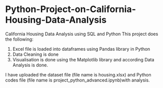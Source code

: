 # Python-Project-on-California-Housing-Data-Analysis
California Housing Data Analysis using SQL and Python
This project does the following:
1. Excel file is loaded into dataframes using Pandas library in Python
2. Data Cleaning is done 
3. Visualisation is done using the Matplotlib library and according Data Analysis is done.

I have uploaded the dataset file (file name is housing.xlsx) and Python codes file (file name is project_python_advanced.ipynb)with analysis.
